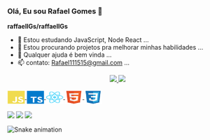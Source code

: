 ### Olá, Eu sou Rafael Gomes 👋


**raffaellGs/raffaellGs**

- 🔭 Estou estudando JavaScript, Node React ...
- 👯 Estou procurando projetos pra melhorar minhas habilidades ...
- 🤔 Qualquer ajuda é bem vinda ...
- 📫 contato: Rafael111515@gmail.com ...

<div align="center">
  <a href="https://github.com/raffaellGs">
  <img height="180em" src="https://github-readme-stats.vercel.app/api?username=raffaellGs&show_icons=true&theme=dracula&include_all_commits=true&count_private=true"/>
  <img height="180em" src="https://github-readme-stats.vercel.app/api/top-langs/?username=raffaellGs&layout=compact&langs_count=7&theme=dracula"/>
</div>

  <div style="display: inline_block margin: 20px 0">
    <br>
  <img align="center" alt="Rafa-Js" height="30" width="40" src="https://raw.githubusercontent.com/devicons/devicon/master/icons/javascript/javascript-plain.svg">
  <img align="center" alt="Rafa-Ts" height="30" width="40" src="https://raw.githubusercontent.com/devicons/devicon/master/icons/typescript/typescript-plain.svg">
  <img align="center" alt="Rafa-React" height="30" width="40" src="https://raw.githubusercontent.com/devicons/devicon/master/icons/react/react-original.svg">
  <img align="center" alt="Rafa-HTML" height="30" width="40" src="https://raw.githubusercontent.com/devicons/devicon/master/icons/html5/html5-original.svg">
  <img align="center" alt="Rafa-CSS" height="30" width="40" src="https://raw.githubusercontent.com/devicons/devicon/master/icons/css3/css3-original.svg">
</div>

  <br>
<div> 
  <a href="https://instagram.com/raffaellgs2" target="_blank"><img src="https://img.shields.io/badge/-Instagram-%23E4405F?style=for-the-badge&logo=instagram&logoColor=white" target="_blank"></a>
  <a href = "mailto:rafael111515@gmail.com"><img src="https://img.shields.io/badge/-Gmail-%23333?style=for-the-badge&logo=gmail&logoColor=white" target="_blank"></a>
  <a href="https://www.linkedin.com/rafael-gomess" target="_blank"><img src="https://img.shields.io/badge/-LinkedIn-%230077B5?style=for-the-badge&logo=linkedin&logoColor=white" target="_blank"></a> 
 
  ![Snake animation](https://github.com/raffaellGs/raffaellGs/blob/output/github-contribution-grid-snake.svg)
 
</div>
